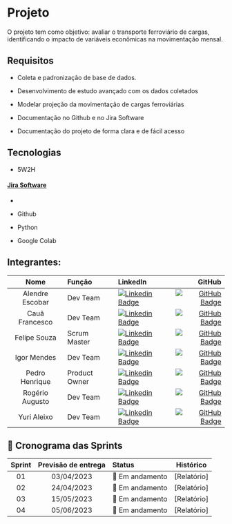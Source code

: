 # Projeto 

 O projeto tem como objetivo: avaliar o transporte ferroviário de cargas, identificando o impacto de variáveis econômicas na movimentação mensal.

 ## Requisitos 

 - Coleta e padronização de base de dados.

 - Desenvolvimento de estudo avançado com os dados coletados

 - Modelar projeção da movimentação de cargas ferroviárias

 - Documentação no Github e no Jira Software

 - Documentação do projeto de forma clara e de fácil acesso

 ## Tecnologias

 - 5W2H

#### [Jira Software][jra]
- [jra]:https://vsync.atlassian.net/
 - Github
 - Python

 - Google Colab

## Integrantes:

|    Nome     | Função    |      LinkedIn                |      GitHub    |
|:-----------: |:------|:----------------------------|---------------:|
| Alendre Escobar | Dev Team | [![Linkedin Badge](https://img.shields.io/badge/LinkedIn-0077B5?style=for-the-badge&logo=linkedin&logoColor=white)](https://www.linkedin.com) | [![GitHub Badge](https://img.shields.io/badge/GitHub-100000?style=for-the-badge&logo=github&logoColor=white)](https://github.com) |
| Cauã Francesco | Dev Team | [![Linkedin Badge](https://img.shields.io/badge/LinkedIn-0077B5?style=for-the-badge&logo=linkedin&logoColor=white)](https://www.linkedin.com) | [![GitHub Badge](https://img.shields.io/badge/GitHub-100000?style=for-the-badge&logo=github&logoColor=white)](https://github.com) | 
| Felipe Souza | Scrum Master | [![Linkedin Badge](https://img.shields.io/badge/LinkedIn-0077B5?style=for-the-badge&logo=linkedin&logoColor=white)](https://www.linkedin.com/in/felipe-souza-a101ab184/) | [![GitHub Badge](https://img.shields.io/badge/GitHub-100000?style=for-the-badge&logo=github&logoColor=white)](https://github.com) | 
| Igor Mendes | Dev Team | [![Linkedin Badge](https://img.shields.io/badge/LinkedIn-0077B5?style=for-the-badge&logo=linkedin&logoColor=white)](https://www.linkedin.com) | [![GitHub Badge](https://img.shields.io/badge/GitHub-100000?style=for-the-badge&logo=github&logoColor=white)](https://github.com) | 
| Pedro Henrique | Product Owner | [![Linkedin Badge](https://img.shields.io/badge/LinkedIn-0077B5?style=for-the-badge&logo=linkedin&logoColor=white)](https://www.linkedin.com/in/antiochus/) | [![GitHub Badge](https://img.shields.io/badge/GitHub-100000?style=for-the-badge&logo=github&logoColor=white)](https://github.com/Varkernes) |
| Rogério Augusto | Dev Team | [![Linkedin Badge](https://img.shields.io/badge/LinkedIn-0077B5?style=for-the-badge&logo=linkedin&logoColor=white)](https://www.linkedin.com/in/rog%C3%A9rio-augusto-85b115199/) | [![GitHub Badge](https://img.shields.io/badge/GitHub-100000?style=for-the-badge&logo=github&logoColor=white)](https://github.com/rogerin001) |
| Yuri Aleixo | Dev Team | [![Linkedin Badge](https://img.shields.io/badge/LinkedIn-0077B5?style=for-the-badge&logo=linkedin&logoColor=white)](https://www.linkedin.com/in/yuri-gon%C3%A7alves-aleixo-b645b2226/) | [![GitHub Badge](https://img.shields.io/badge/GitHub-100000?style=for-the-badge&logo=github&logoColor=white)](https://github.com/YuriAleixo) |

<span id="cronograma-das-sprints">

## 📆 Cronograma das Sprints

<div align="center">

| Sprint | Previsão de entrega | Status           | Histórico |
|:--:|:----------:|:-------------------|:-------------------------------------------------:|
| 01 | 03/04/2023 | 🚧 Em andamento    | [Relatório] |
| 02 | 24/04/2023 | 🚧 Em andamento    | [Relatório] |
| 03 | 15/05/2023 | 🚧 Em andamento | [Relatório] |
| 04 | 05/06/2023 | 🚧 Em andamento | [Relatório] |
